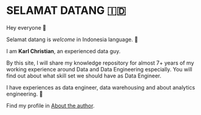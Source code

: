 # SELAMAT DATANG :indonesia:

Hey everyone :wave:

Selamat datang is _welcome_ in Indonesia language. :green_heart:

I am **Karl Christian**, an experienced data guy.

By this site, I will share my knowledge repository for almost 7+ years of my working experience around Data and Data Engineering especially.
You will find out about what skill set we should have as Data Engineer.

I have experiences as data engineer, data warehousing and about analytics engineering. :speech_balloon:

Find my profile in [About the author](author.md).
